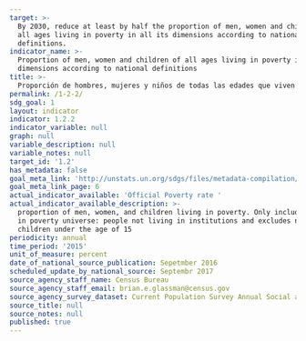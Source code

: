 ```yaml
---
target: >-
  By 2030, reduce at least by half the proportion of men, women and children of
  all ages living in poverty in all its dimensions according to national
  definitions.
indicator_name: >-
  Proportion of men, women and children of all ages living in poverty in all its
  dimensions according to national definitions
title: >-
  Proporción de hombres, mujeres y niños de todas las edades que viven en la pobreza, en todas sus dimensiones, con arreglo a las definiciones nacionales
permalink: /1-2-2/
sdg_goal: 1
layout: indicator
indicator: 1.2.2
indicator_variable: null
graph: null
variable_description: null
variable_notes: null
target_id: '1.2'
has_metadata: false
goal_meta_link: 'http://unstats.un.org/sdgs/files/metadata-compilation/Metadata-Goal-1.pdf'
goal_meta_link_page: 6
actual_indicator_available: 'Official Poverty rate '
actual_indicator_available_description: >-
  proportion of men, women, and children living in poverty. Only includes people
  in poverty universe: people not living in institutions and excludes nonrelated
  children under the age of 15
periodicity: annual
time_period: '2015'
unit_of_measure: percent
date_of_national_source_publication: Sepetmber 2016
scheduled_update_by_national_source: Septembr 2017
source_agency_staff_name: Census Bureau
source_agency_staff_email: brian.e.glassman@census.gov
source_agency_survey_dataset: Current Population Survey Annual Social and Economic Supplement
source_title: null
source_notes: null
published: true
---
```

